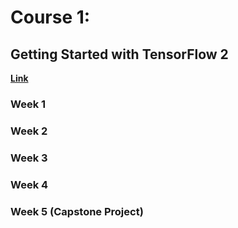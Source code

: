 # Course 1:
## Getting Started with TensorFlow 2

[**Link**](https://www.coursera.org/learn/getting-started-with-tensor-flow2)



### Week 1



### Week 2

### Week 3

### Week 4

### Week 5 (Capstone Project)
